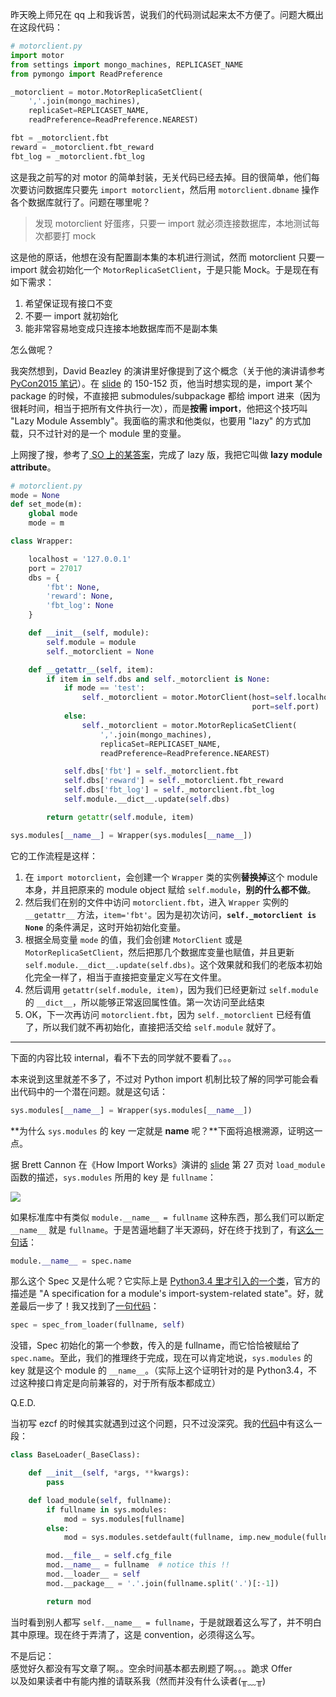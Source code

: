 昨天晚上师兄在 qq 上和我诉苦，说我们的代码测试起来太不方便了。问题大概出在这段代码：

```python
# motorclient.py
import motor
from settings import mongo_machines, REPLICASET_NAME
from pymongo import ReadPreference

_motorclient = motor.MotorReplicaSetClient(
    ','.join(mongo_machines),
    replicaSet=REPLICASET_NAME,
    readPreference=ReadPreference.NEAREST)

fbt = _motorclient.fbt
reward = _motorclient.fbt_reward
fbt_log = _motorclient.fbt_log
```

这是我之前写的对 motor 的简单封装，无关代码已经去掉。目的很简单，他们每次要访问数据库只要先 `import motorclient`，然后用 `motorclient.dbname` 操作各个数据库就行了。问题在哪里呢？

> 发现 motorclient 好蛋疼，只要一 import 就必须连接数据库，本地测试每次都要打 mock

这是他的原话，他想在没有配置副本集的本机进行测试，然而 motorclient 只要一 import 就会初始化一个 `MotorReplicaSetClient`，于是只能 Mock。于是现在有如下需求：

1. 希望保证现有接口不变  
2. 不要一 import 就初始化  
3. 能非常容易地变成只连接本地数据库而不是副本集

怎么做呢？

我突然想到，David Beazley 的演讲里好像提到了这个概念（关于他的演讲请参考 [PyCon2015 笔记](http://www.laike9m.com/blog/pycon2015-bi-ji,66/)）。在 [slide](http://www.dabeaz.com/modulepackage/ModulePackage.pdf) 的 150-152 页，他当时想实现的是，import 某个 package 的时候，不直接把 submodules/subpackage 都给 import 进来（因为很耗时间，相当于把所有文件执行一次），而是**按需 import**，他把这个技巧叫 "Lazy Module Assembly"。我面临的需求和他类似，也要用 "lazy" 的方式加载，只不过针对的是一个 module 里的变量。

上网搜了搜，参考了[ SO 上的某答案](http://stackoverflow.com/a/2447383/2142577)，完成了 lazy 版，我把它叫做 **lazy module attribute**。

```python
# motorclient.py
mode = None
def set_mode(m):
    global mode
    mode = m

class Wrapper:

    localhost = '127.0.0.1'
    port = 27017
    dbs = {
        'fbt': None,
        'reward': None,
        'fbt_log': None
    }

    def __init__(self, module):
        self.module = module
        self._motorclient = None

    def __getattr__(self, item):
        if item in self.dbs and self._motorclient is None:
            if mode == 'test':
                self._motorclient = motor.MotorClient(host=self.localhost,
                                                      port=self.port)
            else:
                self._motorclient = motor.MotorReplicaSetClient(
                    ','.join(mongo_machines),
                    replicaSet=REPLICASET_NAME,
                    readPreference=ReadPreference.NEAREST)

            self.dbs['fbt'] = self._motorclient.fbt
            self.dbs['reward'] = self._motorclient.fbt_reward
            self.dbs['fbt_log'] = self._motorclient.fbt_log
            self.module.__dict__.update(self.dbs)

        return getattr(self.module, item)

sys.modules[__name__] = Wrapper(sys.modules[__name__])
```

它的工作流程是这样：  
1. 在 `import motorclient`，会创建一个 `Wrapper` 类的实例**替换掉**这个 module 本身，并且把原来的 module object 赋给 `self.module`，**别的什么都不做**。  
2. 然后我们在别的文件中访问 `motorclient.fbt`，进入 `Wrapper` 实例的 `__getattr__` 方法，`item='fbt'`。因为是初次访问，**`self._motorclient is None`** 的条件满足，这时开始初始化变量。  
3. 根据全局变量 `mode` 的值，我们会创建 `MotorClient` 或是 `MotorReplicaSetClient`，然后把那几个数据库变量也赋值，并且更新 `self.module.__dict__.update(self.dbs)`。这个效果就和我们的老版本初始化完全一样了，相当于直接把变量定义写在文件里。  
4. 然后调用 `getattr(self.module, item)`，因为我们已经更新过 `self.module` 的 `__dict__`，所以能够正常返回属性值。第一次访问至此结束   
5. OK，下一次再访问 `motorclient.fbt`，因为 `self._motorclient` 已经有值了，所以我们就不再初始化，直接把活交给 `self.module` 就好了。

<hr></hr>
下面的内容比较 internal，看不下去的同学就不要看了。。。

本来说到这里就差不多了，不过对 Python import 机制比较了解的同学可能会看出代码中的一个潜在问题。就是这句话：
```python
sys.modules[__name__] = Wrapper(sys.modules[__name__])
```

**为什么 `sys.modules` 的 key 一定就是 __name__ 呢？**下面将追根溯源，证明这一点。

据 Brett Cannon 在《How Import Works》演讲的 [slide](https://speakerdeck.com/pyconslides/how-import-works-by-brett-cannon) 第 27 页对 `load_module` 函数的描述，`sys.modules` 所用的 key 是 `fullname`：

![](http://www.laike9m.com/media/content/BlogPost/images/load_module.png)

如果标准库中有类似 `module.__name__ = fullname` 这种东西，那么我们可以断定 `__name__` 就是 `fullname`。于是苦逼地翻了半天源码，好在终于找到了，有[这么一句话](https://github.com/python/cpython/blob/master/Lib/importlib/_bootstrap.py#L516)：
```python
module.__name__ = spec.name
```

那么这个 Spec 又是什么呢？它实际上是 [Python3.4 里才引入的一个类](https://docs.python.org/3/library/importlib.html#importlib.machinery.ModuleSpec)，官方的描述是 "A specification for a module's import-system-related state"。好，就差最后一步了！我又找到了[一句代码](https://github.com/python/cpython/blob/master/Lib/importlib/_bootstrap.py#L262)：
```python
spec = spec_from_loader(fullname, self)
```

没错，Spec 初始化的第一个参数，传入的是 fullname，而它恰恰被赋给了 `spec.name`。至此，我们的推理终于完成，现在可以肯定地说，`sys.modules` 的 key 就是这个 module 的 `__name__`。（实际上这个证明针对的是 Python3.4，不过这种接口肯定是向前兼容的，对于所有版本都成立）

Q.E.D.

当初写 ezcf 的时候其实就遇到过这个问题，只不过没深究。我的[代码](https://github.com/laike9m/ezcf/blob/master/ezcf/_base.py#L93)中有这么一段：

```python
class BaseLoader(_BaseClass):

    def __init__(self, *args, **kwargs):
        pass

    def load_module(self, fullname):
        if fullname in sys.modules:
            mod = sys.modules[fullname]
        else:
            mod = sys.modules.setdefault(fullname, imp.new_module(fullname))

        mod.__file__ = self.cfg_file
        mod.__name__ = fullname  # notice this !!
        mod.__loader__ = self
        mod.__package__ = '.'.join(fullname.split('.')[:-1])

        return mod
```

当时看到别人都写 `self.__name__ = fullname`，于是就跟着这么写了，并不明白其中原理。现在终于弄清了，这是 convention，必须得这么写。


不是后记：  
感觉好久都没有写文章了啊。。空余时间基本都去刷题了啊。。。跪求 Offer  
以及如果读者中有能内推的请联系我（然而并没有什么读者(╥﹏╥)